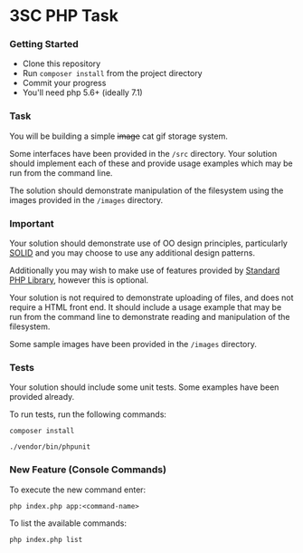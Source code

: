 # 3SC PHP Task

### Getting Started

- Clone this repository
- Run `composer install` from the project directory
- Commit your progress
- You'll need php 5.6+ (ideally 7.1)

### Task

You will be building a simple ~~image~~ cat gif storage system.

Some interfaces have been provided in the `/src` directory. Your solution
should implement each of these and provide usage examples which may be run
from the command line.

The solution should demonstrate manipulation of the filesystem using the
images provided in the `/images` directory.

### Important

Your solution should demonstrate use of OO design principles, particularly
[SOLID](<https://en.wikipedia.org/wiki/SOLID_(object-oriented_design)>) and you
may choose to use any additional design patterns.

Additionally you may wish to make use of features provided by
[Standard PHP Library](http://php.net/manual/en/book.spl.php), however this is
optional.

Your solution is not required to demonstrate uploading of files, and does
not require a HTML front end. It should include a usage example that may be run from
the command line to demonstrate reading and manipulation of the filesystem.

Some sample images have been provided in the `/images` directory.

### Tests

Your solution should include some unit tests. Some examples have been provided already.

To run tests, run the following commands:

```
composer install

./vendor/bin/phpunit
```

### New Feature (Console Commands)

To execute the new command enter:

```
php index.php app:<command-name>
```

To list the available commands:

```
php index.php list
```
